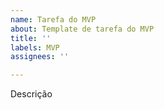 ```yaml
---
name: Tarefa do MVP
about: Template de tarefa do MVP
title: ''
labels: MVP
assignees: ''

---
```


Descrição
